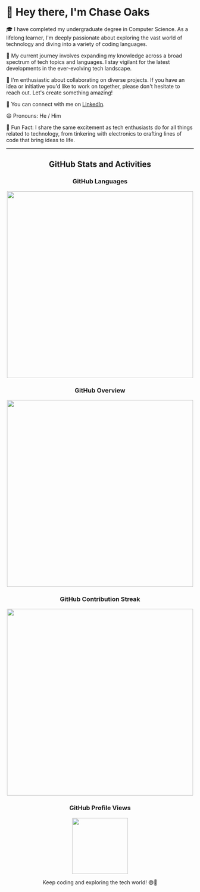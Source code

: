 # 👋 Hey there, I'm Chase Oaks

🎓 I have completed my undergraduate degree in Computer Science. As a lifelong learner, I'm deeply passionate about exploring the vast world of technology and diving into a variety of coding languages.

🌱 My current journey involves expanding my knowledge across a broad spectrum of tech topics and languages. I stay vigilant for the latest developments in the ever-evolving tech landscape.

🤝 I'm enthusiastic about collaborating on diverse projects. If you have an idea or initiative you'd like to work on together, please don't hesitate to reach out. Let's create something amazing!

💼 You can connect with me on [LinkedIn](https://www.linkedin.com/in/chase-oaks-42a19b19b).

😄 Pronouns: He / Him

🌟 Fun Fact: I share the same excitement as tech enthusiasts do for all things related to technology, from tinkering with electronics to crafting lines of code that bring ideas to life.

---

<div align="center">
  <h2>GitHub Stats and Activities</h2>
</div>

<div align="center">
  <h3>GitHub Languages</h3>
  <a href="https://github.com/chase0aks">
    <img src="https://github-readme-stats.vercel.app/api/top-langs/?username=chase0aks&theme=dark&layout=donut&langs_count=20" width="500" />
  </a>
</div>

<div align="center">
  <h3>GitHub Overview</h3>
  <a href="https://github.com/chase0aks">
    <img src="https://github-readme-stats.vercel.app/api?username=chase0aks&theme=dark&show_icons=true&include_all_commits=true&count_private=true" width="500" />
  </a>
</div>

<div align="center">
  <h3>GitHub Contribution Streak</h3>
  <a href="https://git.io/streak-stats">
    <img src="https://github-readme-streak-stats.herokuapp.com/?user=chase0aks&theme=dark" width="500" />
  </a>
</div>

<div align="center">
  <h3>GitHub Profile Views</h3>
  <img src="https://komarev.com/ghpvc/?username=chase0aks&label=Profile+Views&color=green" width="150" />
</div>

<div align="center">
  <p>Keep coding and exploring the tech world! 😄🚀</p>
</div>
